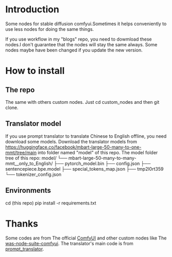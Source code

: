 # Introduction
Some nodes for stable diffusion comfyui.Sometimes it helps conveniently to use less nodes for doing the same things.

If you use workflow in my "blogs" repo, you need to dowmload these nodes.I don't guarantee that the nodes will stay the same always. Some nodes maybe have been changed if you update the new version.
# How to install
## The repo
The same with others custom nodes. Just cd custom_nodes and then git clone.
## Translator model
If you use prompt translator to translate Chinese to English offline, you need download some models.
Download the translator models from https://huggingface.co/facebook/mbart-large-50-many-to-one-mmt/tree/main into folder named "model" of this repo.
The model folder tree of this repo:
model/
└── mbart-large-50-many-to-many-mmt__only_to_English/
    ├── pytorch_model.bin
    ├── config.json
    ├── sentencepiece.bpe.model
    ├── special_tokens_map.json
    ├── tmp2l0rt359
    └── tokenizer_config.json
## Environments
cd (this repo)
pip install -r requirements.txt
# Thanks
Some codes are from The official [ComfyUI](https://github.com/comfyanonymous/ComfyUI.git) and other custom nodes like The [was-node-suite-comfyui](https://github.com/WASasquatch/was-node-suite-comfyui.git).
The translator's main code is from [prompt_translator](https://github.com/ParisNeo/prompt_translator.git).